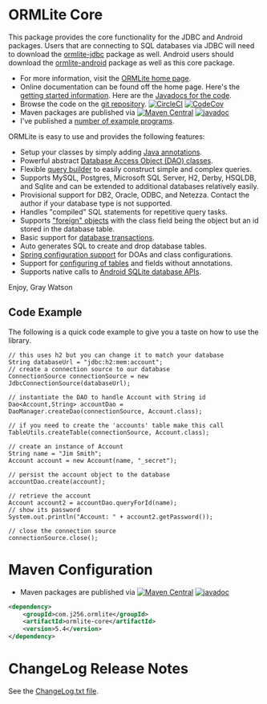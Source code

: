 ORMLite Core
============

This package provides the core functionality for the JDBC and Android packages.  Users that are connecting to SQL
databases via JDBC will need to download the [ormlite-jdbc](https://github.com/j256/ormlite-jdbc) package as well. Android
users should download the [ormlite-android](https://github.com/j256/ormlite-android) package as well as this core package.

* For more information, visit the [ORMLite home page](http://ormlite.com/).	
* Online documentation can be found off the home page.  Here's the [getting started information](http://ormlite.com/docs/getting-started).
Here are the [Javadocs for the code](http://ormlite.com/javadoc/ormlite-core/).
* Browse the code on the [git repository](https://github.com/j256/ormlite-core).  [![CircleCI](https://circleci.com/gh/j256/ormlite-core.svg?style=svg)](https://circleci.com/gh/j256/ormlite-core) [![CodeCov](https://img.shields.io/codecov/c/github/j256/ormlite-core.svg)](https://codecov.io/github/j256/ormlite-core/)
* Maven packages are published via [![Maven Central](https://maven-badges.herokuapp.com/maven-central/com.j256.ormlite/ormlite-core/badge.svg?style=flat-square)](https://maven-badges.herokuapp.com/maven-central/com.j256.ormlite/ormlite-core/) [![javadoc](https://javadoc.io/badge2/com.j256.ormlite/ormlite-core/javadoc.svg)](https://javadoc.io/doc/com.j256.ormlite/ormlite-core)
* I've published a [number of example programs](http://ormlite.com/docs/examples).

ORMLite is easy to use and provides the following features:

* Setup your classes by simply adding [Java annotations](http://ormlite.com/docs/annotations).
* Powerful abstract [Database Access Object (DAO) classes](http://ormlite.com/docs/dao-setup).
* Flexible [query builder](http://ormlite.com/docs/query-builder) to easily construct simple and complex queries.
* Supports MySQL, Postgres, Microsoft SQL Server, H2, Derby, HSQLDB, and Sqlite and can be extended to additional databases relatively easily.
* Provisional support for DB2, Oracle, ODBC, and Netezza. Contact the author if your database type is not supported.
* Handles "compiled" SQL statements for repetitive query tasks.
* Supports ["foreign" objects](http://ormlite.com/docs/foreign-object) with the class field being the object but an id stored in the database table.
* Basic support for [database transactions](http://ormlite.com/docs/transactions).
* Auto generates SQL to create and drop database tables.
* [Spring configuration support](http://ormlite.com/docs/spring) for DOAs and class configurations.
* Support for [configuring of tables](http://ormlite.com/docs/table-config) and fields without annotations.
* Supports native calls to [Android SQLite database APIs](http://ormlite.com/docs/android).

Enjoy, Gray Watson

## Code Example

The following is a quick code example to give you a taste on how to use the library.

    // this uses h2 but you can change it to match your database
    String databaseUrl = "jdbc:h2:mem:account";
    // create a connection source to our database
    ConnectionSource connectionSource = new JdbcConnectionSource(databaseUrl);
    
    // instantiate the DAO to handle Account with String id
    Dao<Account,String> accountDao = DaoManager.createDao(connectionSource, Account.class);
    
    // if you need to create the 'accounts' table make this call
    TableUtils.createTable(connectionSource, Account.class);
    
    // create an instance of Account
    String name = "Jim Smith";
    Account account = new Account(name, "_secret");
    
    // persist the account object to the database
    accountDao.create(account);
    
    // retrieve the account
    Account account2 = accountDao.queryForId(name);
    // show its password
    System.out.println("Account: " + account2.getPassword());
    
    // close the connection source
    connectionSource.close();

# Maven Configuration

* Maven packages are published via [![Maven Central](https://maven-badges.herokuapp.com/maven-central/com.j256.ormlite/ormlite-core/badge.svg?style=flat-square)](https://maven-badges.herokuapp.com/maven-central/com.j256.ormlite/ormlite-core/) [![javadoc](https://javadoc.io/badge2/com.j256.ormlite/ormlite-core/javadoc.svg)](https://javadoc.io/doc/com.j256.ormlite/ormlite-core)

``` xml
<dependency>
	<groupId>com.j256.ormlite</groupId>
	<artifactId>ormlite-core</artifactId>
	<version>5.4</version>
</dependency>
```

# ChangeLog Release Notes

See the [ChangeLog.txt file](src/main/javadoc/doc-files/changelog.txt).
